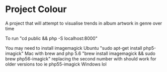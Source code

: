 # Project Colour

A project that will attempt to visualise trends in album artwork in genre over time

To run "cd public &&  php -S localhost:8000"

You may need to install imagemagick
Ubuntu "sudo apt-get install php5-imagick"
Mac with brew and php 5.6 "brew install imagemagick && sudo brew php56-imagick" replacing the second number with should work for older versions too ie php55-imagick
Windows lol


